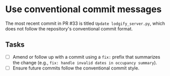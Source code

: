 # Use conventional commit messages

The most recent commit in PR #33 is titled `Update lodgify_server.py`, which does not follow the repository's conventional commit format.

## Tasks
- [ ] Amend or follow up with a commit using a `fix:` prefix that summarizes the change (e.g., `fix: handle invalid dates in occupancy summary`).
- [ ] Ensure future commits follow the conventional commit style.
